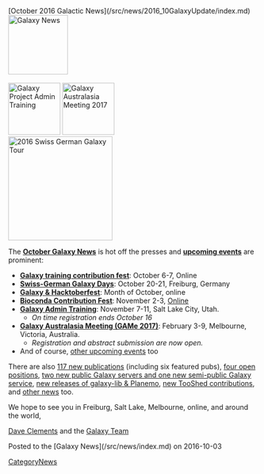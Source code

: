 <div class='newsItemHeader'>[October 2016 Galactic News](/src/news/2016_10GalaxyUpdate/index.md)</div>

<div class='right'>
<div class='right'><a href='/src/GalaxyUpdates/2016_10/index.md'><img src="/src/images/GalaxyLogos/GalaxyNews.png" alt="Galaxy News" width=120 /></a></div><br />
<a href='/src/GalaxyUpdates/2016_10/index.md#galaxy-admin-training-november-7-11-salt-lake-city-utah'><img src="/src/images/Logos/AdminTraining2016-500.png" alt="Galaxy Project Admin Training" width="105" /></a>
<a href='/src/GalaxyUpdates/2016_10/index.md#galaxy-australasia-meeting-game-2017-registration--abstract-submission-are-open'><img src="/src/images/Logos/GAMeLogo200.png" alt="Galaxy Australasia Meeting 2017" width="105" /></a><br />
<div class='right'><a href='/src/GalaxyUpdates/2016_10/index.md#swiss-german-galaxy-days'><img src="/src/images/Logos/SG2016T.V2_logo.png" alt="2016 Swiss German Galaxy Tour" width="210" /></a></div>
</div>

The **[October Galaxy News](/src/GalaxyUpdates/2016_10/index.md)** is hot off the presses and **[upcoming events](/src/GalaxyUpdates/2016_10/index.md#events)** are prominent:

* **[Galaxy training contribution fest](/src/GalaxyUpdates/2016_10/index.md#galaxy-training-contribution-fest-6-7-october-online)**: October 6-7, Online 
* **[Swiss-German Galaxy Days](/src/GalaxyUpdates/2016_10/index.md#swiss-german-galaxy-days)**: October 20-21, Freiburg, Germany
* **[Galaxy & Hacktoberfest](/src/GalaxyUpdates/2016_10/index.md#galaxy--hacktoberfest)**: Month of October, online
* **[Bioconda Contribution Fest](/src/GalaxyUpdates/2016_10/index.md#conda-conda-conda)**: November 2-3, [Online](https://github.com/bioconda/bioconda-recipes/issues/2277)
* **[Galaxy Admin Training](/src/GalaxyUpdates/2016_10/index.md#galaxy-admin-training-november-7-11-salt-lake-city-utah)**: November 7-11, Salt Lake City, Utah. 
  * *On time registration ends October 16*
* **[Galaxy Australasia Meeting (GAMe 2017)](/src/GalaxyUpdates/2016_10/index.md#galaxy-australasia-meeting-game-2017-registration--abstract-submission-are-open)**: February 3-9, Melbourne, Victoria, Australia. 
  * *Registration and abstract submission are now open.* 
* And of course, [other upcoming events](/src/GalaxyUpdates/2016_10/index.md#other-upcoming-events) too

There are also [117 new publications](/src/GalaxyUpdates/2016_10/index.md#new-publications) (including six featured pubs), [four open positions](/src/GalaxyUpdates/2016_10/index.md#whos-hiring), [two new public Galaxy servers and one new semi-public Galaxy service](/src/GalaxyUpdates/2016_10/index.md#public-galaxy-server-news), [new releases of galaxy-lib & Planemo](/src/GalaxyUpdates/2016_10/index.md#releases), [new TooShed contributions](/src/GalaxyUpdates/2016_10/index.md#toolshed-contributions), and [other news](/src/GalaxyUpdates/2016_10/index.md#other-news) too.

We hope to see you in Freiburg, Salt Lake, Melbourne, online, and around the world,

[Dave Clements](/src/DaveClements/index.md) and the [Galaxy Team](/src/GalaxyTeam/index.md)

<div class='newsItemFooter'>Posted to the [Galaxy News](/src/news/index.md) on 2016-10-03</div>

[CategoryNews](/src/CategoryNews/index.md)
